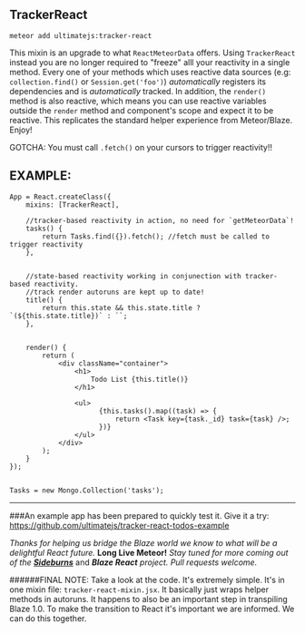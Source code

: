 ## TrackerReact

```
meteor add ultimatejs:tracker-react
```

This mixin is an upgrade to what `ReactMeteorData` offers. Using `TrackerReact` instead you are no longer required to "freeze" alll your reactivity in a single method. Every one of your methods which uses reactive data sources (e.g: `collection.find()` or `Session.get('foo')`) *automatically* registers its dependencies and is *automatically* tracked. In addition, the `render()` method is also reactive, which means you can use reactive variables outside the `render` method and component's scope and expect it to be reactive. This replicates the standard helper experience from Meteor/Blaze. Enjoy!
 
GOTCHA: You must call `.fetch()` on your cursors to trigger reactivity!!

## EXAMPLE:

```
App = React.createClass({
    mixins: [TrackerReact],

	//tracker-based reactivity in action, no need for `getMeteorData`!
    tasks() {
        return Tasks.find({}).fetch(); //fetch must be called to trigger reactivity
    },
	
	
	//state-based reactivity working in conjunection with tracker-based reactivity.
	//track render autoruns are kept up to date!
    title() {
		return this.state && this.state.title ? `(${this.state.title})` : ``;
    },

	
	render() {
		return (
			<div className="container">
				<h1>
					Todo List {this.title()}
				</h1>

				<ul>
				  	  {this.tasks().map((task) => {
						  return <Task key={task._id} task={task} />;
					  })}
				</ul>
			</div>
		);
	}
});


Tasks = new Mongo.Collection('tasks');
```

----
###An example app has been prepared to quickly test it. 
Give it a try: https://github.com/ultimatejs/tracker-react-todos-example

*Thanks for helping us bridge the Blaze world we know to what will be a delightful React future.* **Long Live Meteor!** *Stay tuned for more coming out of the* [***Sideburns***](https://github.com/timbrandin/blaze-react) and ***Blaze React*** *project. Pull requests welcome.*  

######FINAL NOTE: Take a look at the code. It's extremely simple. It's in one mixin file: `tracker-react-mixin.jsx`. It basically just wraps helper methods in autoruns. It happens to also be an important step in transpiling Blaze 1.0. To make the transition to React it's important we are informed. We can do this together.
